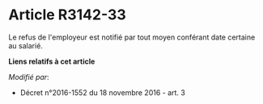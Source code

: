 # Article R3142-33

Le refus de l'employeur est notifié par tout moyen conférant date certaine au salarié.

**Liens relatifs à cet article**

_Modifié par_:

  - Décret n°2016-1552 du 18 novembre 2016 - art. 3
